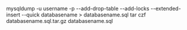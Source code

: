 mysqldump -u username -p --add-drop-table --add-locks --extended-insert --quick databasename > databasename.sql
tar czf databasename.sql.tar.gz databasename.sql 